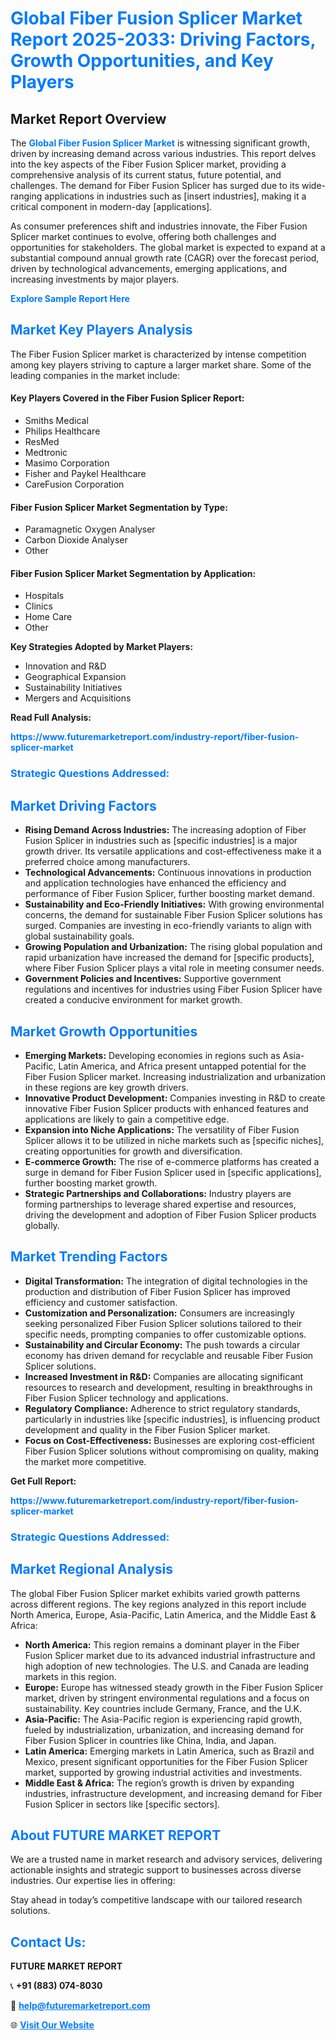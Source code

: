 <h1 style="color: #007BFF;">Global Fiber Fusion Splicer Market Report 2025-2033: Driving Factors, Growth Opportunities, and Key Players</h1>

<section id="overview">
<h2>Market Report Overview</h2>
<p>The <a href="https://www.futuremarketreport.com/industry-report/fiber-fusion-splicer-market" style="color: #007BFF; text-decoration: none;"><strong>Global Fiber Fusion Splicer Market</strong></a> is witnessing significant growth, driven by increasing demand across various industries. This report delves into the key aspects of the Fiber Fusion Splicer market, providing a comprehensive analysis of its current status, future potential, and challenges. The demand for Fiber Fusion Splicer has surged due to its wide-ranging applications in industries such as [insert industries], making it a critical component in modern-day [applications].</p>
<p>As consumer preferences shift and industries innovate, the Fiber Fusion Splicer market continues to evolve, offering both challenges and opportunities for stakeholders. The global market is expected to expand at a substantial compound annual growth rate (CAGR) over the forecast period, driven by technological advancements, emerging applications, and increasing investments by major players.</p>
</section>

<section id="overview">
<p><a href="https://www.futuremarketreport.com/request-sample/reportId=32757" style="color: #007BFF; text-decoration: none;"><strong>Explore Sample Report Here</strong></a></p>
</section>

<section id="key-players">
<h2 style="color: #007BFF;">Market Key Players Analysis</h2>
<p>The Fiber Fusion Splicer market is characterized by intense competition among key players striving to capture a larger market share. Some of the leading companies in the market include:</p>
<h4>Key Players Covered in the Fiber Fusion Splicer Report:</h4>
<ul><li>Smiths Medical</li><li>Philips Healthcare</li><li>ResMed</li><li>Medtronic</li><li>Masimo Corporation</li><li>Fisher and Paykel Healthcare</li><li>CareFusion Corporation</li></ul>
<h4>Fiber Fusion Splicer Market Segmentation by Type:</h4>
<ul><li>Paramagnetic Oxygen Analyser</li><li>Carbon Dioxide Analyser</li><li>Other</li></ul>

<h4>Fiber Fusion Splicer Market Segmentation by Application:</h4>
<ul><li>Hospitals</li><li>Clinics</li><li>Home Care</li><li>Other</li></ul>
<p><strong>Key Strategies Adopted by Market Players:</strong></p>
<ul>
<li>Innovation and R&D</li>
<li>Geographical Expansion</li>
<li>Sustainability Initiatives</li>
<li>Mergers and Acquisitions</li>
</ul>
</section>

<section>
<p><strong>Read Full Analysis: </strong></p><a href="https://www.futuremarketreport.com/industry-report/fiber-fusion-splicer-market" style="color: #007BFF; text-decoration: none;"><strong>https://www.futuremarketreport.com/industry-report/fiber-fusion-splicer-market</strong></a>
<h3 style="color: #007BFF;">Strategic Questions Addressed:</h3>
</section>

<section id="driving-factors">
<h2 style="color: #007BFF;">Market Driving Factors</h2>
<ul>
<li><strong>Rising Demand Across Industries:</strong> The increasing adoption of Fiber Fusion Splicer in industries such as [specific industries] is a major growth driver. Its versatile applications and cost-effectiveness make it a preferred choice among manufacturers.</li>
<li><strong>Technological Advancements:</strong> Continuous innovations in production and application technologies have enhanced the efficiency and performance of Fiber Fusion Splicer, further boosting market demand.</li>
<li><strong>Sustainability and Eco-Friendly Initiatives:</strong> With growing environmental concerns, the demand for sustainable Fiber Fusion Splicer solutions has surged. Companies are investing in eco-friendly variants to align with global sustainability goals.</li>
<li><strong>Growing Population and Urbanization:</strong> The rising global population and rapid urbanization have increased the demand for [specific products], where Fiber Fusion Splicer plays a vital role in meeting consumer needs.</li>
<li><strong>Government Policies and Incentives:</strong> Supportive government regulations and incentives for industries using Fiber Fusion Splicer have created a conducive environment for market growth.</li>
</ul>
</section>

<section id="growth-opportunities">
<h2 style="color: #007BFF;">Market Growth Opportunities</h2>
<ul>
<li><strong>Emerging Markets:</strong> Developing economies in regions such as Asia-Pacific, Latin America, and Africa present untapped potential for the Fiber Fusion Splicer market. Increasing industrialization and urbanization in these regions are key growth drivers.</li>
<li><strong>Innovative Product Development:</strong> Companies investing in R&D to create innovative Fiber Fusion Splicer products with enhanced features and applications are likely to gain a competitive edge.</li>
<li><strong>Expansion into Niche Applications:</strong> The versatility of Fiber Fusion Splicer allows it to be utilized in niche markets such as [specific niches], creating opportunities for growth and diversification.</li>
<li><strong>E-commerce Growth:</strong> The rise of e-commerce platforms has created a surge in demand for Fiber Fusion Splicer used in [specific applications], further boosting market growth.</li>
<li><strong>Strategic Partnerships and Collaborations:</strong> Industry players are forming partnerships to leverage shared expertise and resources, driving the development and adoption of Fiber Fusion Splicer products globally.</li>
</ul>
</section>

<section id="trending-factors">
<h2 style="color: #007BFF;">Market Trending Factors</h2>
<ul>
<li><strong>Digital Transformation:</strong> The integration of digital technologies in the production and distribution of Fiber Fusion Splicer has improved efficiency and customer satisfaction.</li>
<li><strong>Customization and Personalization:</strong> Consumers are increasingly seeking personalized Fiber Fusion Splicer solutions tailored to their specific needs, prompting companies to offer customizable options.</li>
<li><strong>Sustainability and Circular Economy:</strong> The push towards a circular economy has driven demand for recyclable and reusable Fiber Fusion Splicer solutions.</li>
<li><strong>Increased Investment in R&D:</strong> Companies are allocating significant resources to research and development, resulting in breakthroughs in Fiber Fusion Splicer technology and applications.</li>
<li><strong>Regulatory Compliance:</strong> Adherence to strict regulatory standards, particularly in industries like [specific industries], is influencing product development and quality in the Fiber Fusion Splicer market.</li>
<li><strong>Focus on Cost-Effectiveness:</strong> Businesses are exploring cost-efficient Fiber Fusion Splicer solutions without compromising on quality, making the market more competitive.</li>
</ul>
</section>

<section>
<p><strong>Get Full Report: </strong></p><a href="https://www.futuremarketreport.com/industry-report/fiber-fusion-splicer-market" style="color: #007BFF; text-decoration: none;"><strong>https://www.futuremarketreport.com/industry-report/fiber-fusion-splicer-market</strong></a>
<h3 style="color: #007BFF;">Strategic Questions Addressed:</h3>
</section>


<section id="regional-analysis">
<h2 style="color: #007BFF;">Market Regional Analysis</h2>
<p>The global Fiber Fusion Splicer market exhibits varied growth patterns across different regions. The key regions analyzed in this report include North America, Europe, Asia-Pacific, Latin America, and the Middle East & Africa:</p>
<ul>
<li><strong>North America:</strong> This region remains a dominant player in the Fiber Fusion Splicer market due to its advanced industrial infrastructure and high adoption of new technologies. The U.S. and Canada are leading markets in this region.</li>
<li><strong>Europe:</strong> Europe has witnessed steady growth in the Fiber Fusion Splicer market, driven by stringent environmental regulations and a focus on sustainability. Key countries include Germany, France, and the U.K.</li>
<li><strong>Asia-Pacific:</strong> The Asia-Pacific region is experiencing rapid growth, fueled by industrialization, urbanization, and increasing demand for Fiber Fusion Splicer in countries like China, India, and Japan.</li>
<li><strong>Latin America:</strong> Emerging markets in Latin America, such as Brazil and Mexico, present significant opportunities for the Fiber Fusion Splicer market, supported by growing industrial activities and investments.</li>
<li><strong>Middle East & Africa:</strong> The region’s growth is driven by expanding industries, infrastructure development, and increasing demand for Fiber Fusion Splicer in sectors like [specific sectors].</li>
</ul>
</section>

<footer>
<h2 style="color: #007BFF;">About FUTURE MARKET REPORT</h2>
<p>We are a trusted name in market research and advisory services, delivering actionable insights and strategic support to businesses across diverse industries. Our expertise lies in offering:</p>

<p>Stay ahead in today’s competitive landscape with our tailored research solutions.</p>

<h2 style="color: #007BFF;">Contact Us:</h2>
<p><strong>FUTURE MARKET REPORT</strong></p>
<p>📞 <strong>+91 (883) 074-8030</strong></p>
<p>📧 <strong><a href="mailto:help@futuremarketreport.com" style="color: #007BFF;">help@futuremarketreport.com</a></strong></p>
<p>🌐 <strong><a href="https://www.futuremarketreport.com/" style="color: #007BFF;">Visit Our Website</a></strong></p>
</footer>